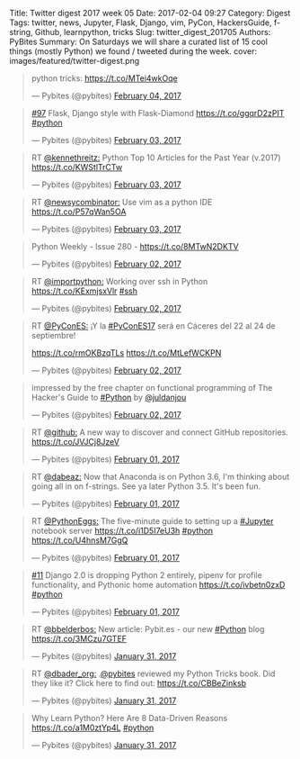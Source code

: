Title: Twitter digest 2017 week 05
Date: 2017-02-04 09:27
Category: Digest
Tags: twitter, news, Jupyter, Flask, Django, vim, PyCon, HackersGuide, f-string, Github, learnpython, tricks
Slug: twitter_digest_201705
Authors: PyBites
Summary: On Saturdays we will share a curated list of 15 cool things (mostly Python) we found / tweeted during the week. 
cover: images/featured/twitter-digest.png

<script src='//platform.twitter.com/widgets.js'></script> 

<blockquote class="twitter-tweet"><p>python tricks: <a href="https://t.co/MTei4wkOqe" title="https://t.co/MTei4wkOqe" target="_blank">https://t.co/MTei4wkOqe</a></p>— Pybites (@pybites) <a href="https://twitter.com/pybites/status/827796656036909056" data-datetime="2017-02-04T08:31:17+00:00">February 04, 2017</a></blockquote>

<blockquote class="twitter-tweet"><p><a href="https://twitter.com/search/#97" target="_blank">#97</a> Flask, Django style with Flask-Diamond <a href="https://t.co/ggqrD2zPIT" title="https://t.co/ggqrD2zPIT" target="_blank">https://t.co/ggqrD2zPIT</a> <a href="https://twitter.com/search/#python" target="_blank">#python</a></p>— Pybites (@pybites) <a href="https://twitter.com/pybites/status/827441533188136960" data-datetime="2017-02-03T09:00:09+00:00">February 03, 2017</a></blockquote>

<blockquote class="twitter-tweet"><p>RT <a href="https://twitter.com/@kennethreitz:" target="_blank">@kennethreitz:</a> Python Top 10 Articles for the Past Year (v.2017) <a href="https://t.co/KWStlTrCTw" title="https://t.co/KWStlTrCTw" target="_blank">https://t.co/KWStlTrCTw</a></p>— Pybites (@pybites) <a href="https://twitter.com/pybites/status/827419783717064705" data-datetime="2017-02-03T07:33:43+00:00">February 03, 2017</a></blockquote>

<blockquote class="twitter-tweet"><p>RT <a href="https://twitter.com/@newsycombinator:" target="_blank">@newsycombinator:</a> Use vim as a python IDE <a href="https://t.co/P57qWan5OA" title="https://t.co/P57qWan5OA" target="_blank">https://t.co/P57qWan5OA</a></p>— Pybites (@pybites) <a href="https://twitter.com/pybites/status/827418975147528192" data-datetime="2017-02-03T07:30:31+00:00">February 03, 2017</a></blockquote>

<blockquote class="twitter-tweet"><p>Python Weekly - Issue 280 - <a href="https://t.co/8MTwN2DKTV" title="https://t.co/8MTwN2DKTV" target="_blank">https://t.co/8MTwN2DKTV</a></p>— Pybites (@pybites) <a href="https://twitter.com/pybites/status/827295878050414592" data-datetime="2017-02-02T23:21:22+00:00">February 02, 2017</a></blockquote>

<blockquote class="twitter-tweet"><p>RT <a href="https://twitter.com/@importpython:" target="_blank">@importpython:</a> Working over ssh in Python <a href="https://t.co/KExmjsxVlr" title="https://t.co/KExmjsxVlr" target="_blank">https://t.co/KExmjsxVlr</a> <a href="https://twitter.com/search/#ssh" target="_blank">#ssh</a></p>— Pybites (@pybites) <a href="https://twitter.com/pybites/status/827285656850223110" data-datetime="2017-02-02T22:40:45+00:00">February 02, 2017</a></blockquote>

<blockquote class="twitter-tweet"><p>RT <a href="https://twitter.com/@PyConES:" target="_blank">@PyConES:</a> ¡Y la <a href="https://twitter.com/search/#PyConES17" target="_blank">#PyConES17</a> será en Cáceres del 22 al 24 de septiembre!

<a href="https://t.co/rmOKBzqTLs" title="https://t.co/rmOKBzqTLs" target="_blank">https://t.co/rmOKBzqTLs</a> <a href="https://t.co/MtLefWCKPN" title="https://t.co/MtLefWCKPN" target="_blank">https://t.co/MtLefWCKPN</a></p>— Pybites (@pybites) <a href="https://twitter.com/pybites/status/827053699432333312" data-datetime="2017-02-02T07:19:02+00:00">February 02, 2017</a></blockquote>

<blockquote class="twitter-tweet"><p>impressed by the free chapter on functional programming of The Hacker's Guide to <a href="https://twitter.com/search/#Python" target="_blank">#Python</a> by <a href="https://twitter.com/@juldanjou" target="_blank">@juldanjou</a></p>— Pybites (@pybites) <a href="https://twitter.com/pybites/status/827053135201959936" data-datetime="2017-02-02T07:16:47+00:00">February 02, 2017</a></blockquote>

<blockquote class="twitter-tweet"><p>RT <a href="https://twitter.com/@github:" target="_blank">@github:</a> A new way to discover and connect GitHub repositories. <a href="https://t.co/JVJCj8JzeV" title="https://t.co/JVJCj8JzeV" target="_blank">https://t.co/JVJCj8JzeV</a></p>— Pybites (@pybites) <a href="https://twitter.com/pybites/status/826802837581611011" data-datetime="2017-02-01T14:42:12+00:00">February 01, 2017</a></blockquote>

<blockquote class="twitter-tweet"><p>RT <a href="https://twitter.com/@dabeaz:" target="_blank">@dabeaz:</a> Now that Anaconda is on Python 3.6, I'm thinking about going all in on f-strings.  See ya later Python 3.5. It's been fun.</p>— Pybites (@pybites) <a href="https://twitter.com/pybites/status/826800885896474624" data-datetime="2017-02-01T14:34:27+00:00">February 01, 2017</a></blockquote>

<blockquote class="twitter-tweet"><p>RT <a href="https://twitter.com/@PythonEggs:" target="_blank">@PythonEggs:</a> The five-minute guide to setting up a <a href="https://twitter.com/search/#Jupyter" target="_blank">#Jupyter</a> notebook server <a href="https://t.co/i1D5I7eU3h" title="https://t.co/i1D5I7eU3h" target="_blank">https://t.co/i1D5I7eU3h</a> <a href="https://twitter.com/search/#python" target="_blank">#python</a> <a href="https://t.co/U4hnsM7GgQ" title="https://t.co/U4hnsM7GgQ" target="_blank">https://t.co/U4hnsM7GgQ</a></p>— Pybites (@pybites) <a href="https://twitter.com/pybites/status/826800066384031744" data-datetime="2017-02-01T14:31:11+00:00">February 01, 2017</a></blockquote>

<blockquote class="twitter-tweet"><p><a href="https://twitter.com/search/#11" target="_blank">#11</a> Django 2.0 is dropping Python 2 entirely, pipenv for profile functionality, and Pythonic home automation <a href="https://t.co/ivbetn0zxD" title="https://t.co/ivbetn0zxD" target="_blank">https://t.co/ivbetn0zxD</a> <a href="https://twitter.com/search/#python" target="_blank">#python</a></p>— Pybites (@pybites) <a href="https://twitter.com/pybites/status/826716778638172163" data-datetime="2017-02-01T09:00:14+00:00">February 01, 2017</a></blockquote>

<blockquote class="twitter-tweet"><p>RT <a href="https://twitter.com/@bbelderbos:" target="_blank">@bbelderbos:</a> New article: Pybit.es - our new <a href="https://twitter.com/search/#Python" target="_blank">#Python</a> blog <a href="https://t.co/3MCzu7GTEF" title="https://t.co/3MCzu7GTEF" target="_blank">https://t.co/3MCzu7GTEF</a></p>— Pybites (@pybites) <a href="https://twitter.com/pybites/status/826494975282130949" data-datetime="2017-01-31T18:18:52+00:00">January 31, 2017</a></blockquote>

<blockquote class="twitter-tweet"><p>RT <a href="https://twitter.com/@dbader_org:" target="_blank">@dbader_org:</a> .<a href="https://twitter.com/@pybites" target="_blank">@pybites</a> reviewed my Python Tricks book. Did they like it? Click here to find out: <a href="https://t.co/CBBeZinksb" title="https://t.co/CBBeZinksb" target="_blank">https://t.co/CBBeZinksb</a></p>— Pybites (@pybites) <a href="https://twitter.com/pybites/status/826457033369071616" data-datetime="2017-01-31T15:48:06+00:00">January 31, 2017</a></blockquote>

<blockquote class="twitter-tweet"><p>Why Learn Python? Here Are 8 Data-Driven Reasons <a href="https://t.co/a1M0ztYp4L" title="https://t.co/a1M0ztYp4L" target="_blank">https://t.co/a1M0ztYp4L</a> <a href="https://twitter.com/search/#python" target="_blank">#python</a></p>— Pybites (@pybites) <a href="https://twitter.com/pybites/status/826354403640610816" data-datetime="2017-01-31T09:00:17+00:00">January 31, 2017</a></blockquote>
